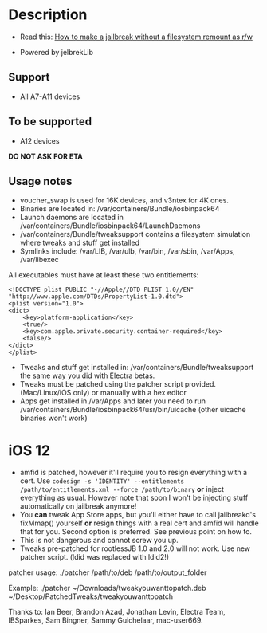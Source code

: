 # Description

- Read this: [How to make a jailbreak without a filesystem remount as r/w](https://github.com/jakeajames/rootlessJB/blob/master/writeup.pdf)

- Powered by jelbrekLib


## Support

- All A7-A11 devices

## To be supported

- A12 devices

**DO NOT ASK FOR ETA**

## Usage notes

- voucher_swap is used for 16K devices, and v3ntex for 4K ones.
- Binaries are located in: /var/containers/Bundle/iosbinpack64
- Launch daemons are located in /var/containers/Bundle/iosbinpack64/LaunchDaemons
- /var/containers/Bundle/tweaksupport contains a filesystem simulation where tweaks and stuff get installed
- Symlinks include: /var/LIB, /var/ulb, /var/bin, /var/sbin, /var/Apps, /var/libexec

All executables must have at least these two entitlements:

    <!DOCTYPE plist PUBLIC "-//Apple//DTD PLIST 1.0//EN" "http://www.apple.com/DTDs/PropertyList-1.0.dtd">
    <plist version="1.0">
    <dict>
        <key>platform-application</key>
        <true/>
        <key>com.apple.private.security.container-required</key>
        <false/>
    </dict>
    </plist>


- Tweaks and stuff get installed in: /var/containers/Bundle/tweaksupport the same way you did with Electra betas.
- Tweaks must be patched using the patcher script provided. (Mac/Linux/iOS only) or manually with a hex editor
- Apps get installed in /var/Apps and later you need to run /var/containers/Bundle/iosbinpack64/usr/bin/uicache (other uicache binaries won't work)

# iOS 12
- amfid is patched, however it'll require you to resign everything with a cert. Use `codesign -s 'IDENTITY' --entitlements /path/to/entitlements.xml --force /path/to/binary` **or** inject everything as usual. However note that soon I won't be injecting stuff automatically on jailbreak anymore!
- You **can** tweak App Store apps, but you'll either have to call jailbreakd's fixMmap() yourself **or** resign things with a real cert and amfid will handle that for you. Second option is preferred. See previous point on how to.
- This is not dangerous and cannot screw you up.
- Tweaks pre-patched for rootlessJB 1.0 and 2.0 will not work. Use new patcher script. (ldid was replaced with ldid2!)

patcher usage:
./patcher /path/to/deb /path/to/output_folder

Example: ./patcher ~/Downloads/tweakyouwanttopatch.deb ~/Desktop/PatchedTweaks/tweakyouwanttopatch

Thanks to: Ian Beer, Brandon Azad, Jonathan Levin, Electra Team, IBSparkes, Sam Bingner, Sammy Guichelaar, mac-user669.


